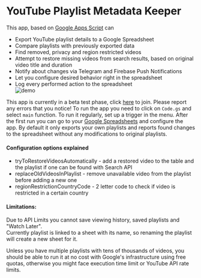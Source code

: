
#  YouTube Playlist Metadata Keeper

This app, based on [Google Apps Script](https://developers.google.com/apps-script/) can 
- Export YouTube playlist details to a Google Spreadsheet  
- Compare playlists with previously exported data  
- Find removed, privacy and region restricted videos  
- Attempt to restore missing videos from search results, based on original video title and duration  
- Notify about changes via Telegram and Firebase Push Notifications  
- Let you configure desired behavior right in the spreadsheet  
- Log every performed action to the spreadsheet  
![demo](https://i.imgur.com/6Yg5clu.gif)
    
This app is currently in a beta test phase, click [here](https://script.google.com/home/projects/1MkR_jfmnzQNjfvxbiz-v_1UByepbLU2p23orMLj0N_5RY72ugLiont94/) to join. Please report any errors that you notice!  To run the app you need to click on `Code.gs` and select `main` function. To run it regularly, set up a trigger in the menu. After the first run you can go to your [Google Spreadsheets](https://docs.google.com/spreadsheets/u/0/) and configure the app. By default it only exports your own playlists and reports found changes to the spreadsheet without any modifications to original playlists.

#### Configuration options explained
 - tryToRestoreVideosAutomatically - add a restored video to the table and the playlist if one can be found with Search API
 - replaceOldVideosInPlaylist - remove unavailable video from the playlist before adding a new one
 - regionRestrictionCountryCode - 2 letter code to check if video is restricted in a certain country

#### Limitations: 
Due to API Limits you cannot save viewing history, saved playlists and "Watch Later".  
Currently playlist is linked to a sheet with its name, so renaming the playlist will create a new sheet for it.

Unless you have multiple playlists with tens of thousands of videos, you should be able to run it at no cost with Google's infrastructure using free quotas, otherwise you might face execution time limit or YouTube API rate limits.


